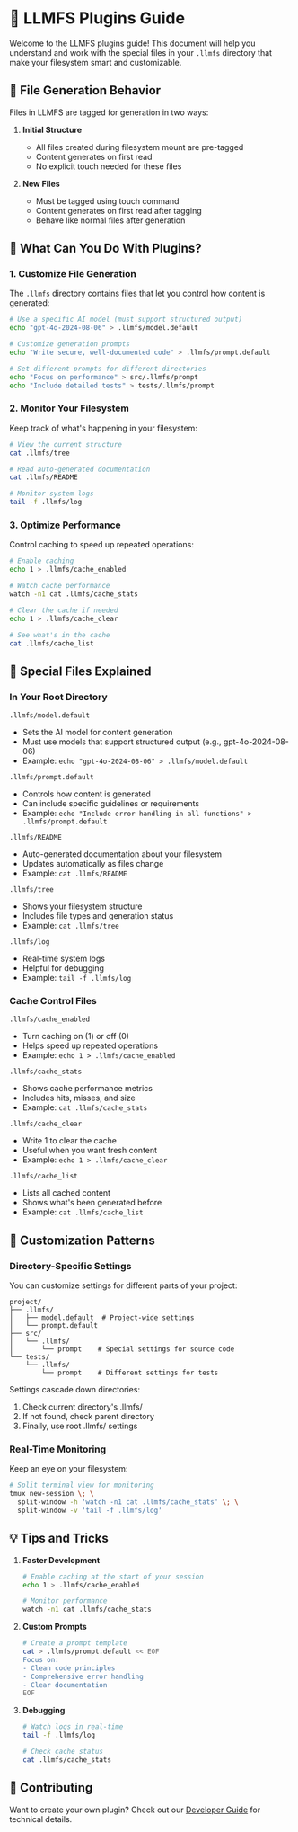 # 🔌 LLMFS Plugins Guide

Welcome to the LLMFS plugins guide! This document will help you understand and work with the special files in your `.llmfs` directory that make your filesystem smart and customizable.

## 📝 File Generation Behavior

Files in LLMFS are tagged for generation in two ways:

1. **Initial Structure**
   - All files created during filesystem mount are pre-tagged
   - Content generates on first read
   - No explicit touch needed for these files

2. **New Files**
   - Must be tagged using touch command
   - Content generates on first read after tagging
   - Behave like normal files after generation

## 🎯 What Can You Do With Plugins?

### 1. Customize File Generation
The `.llmfs` directory contains files that let you control how content is generated:

```bash
# Use a specific AI model (must support structured output)
echo "gpt-4o-2024-08-06" > .llmfs/model.default

# Customize generation prompts
echo "Write secure, well-documented code" > .llmfs/prompt.default

# Set different prompts for different directories
echo "Focus on performance" > src/.llmfs/prompt
echo "Include detailed tests" > tests/.llmfs/prompt
```

### 2. Monitor Your Filesystem
Keep track of what's happening in your filesystem:

```bash
# View the current structure
cat .llmfs/tree

# Read auto-generated documentation
cat .llmfs/README

# Monitor system logs
tail -f .llmfs/log
```

### 3. Optimize Performance
Control caching to speed up repeated operations:

```bash
# Enable caching
echo 1 > .llmfs/cache_enabled

# Watch cache performance
watch -n1 cat .llmfs/cache_stats

# Clear the cache if needed
echo 1 > .llmfs/cache_clear

# See what's in the cache
cat .llmfs/cache_list
```

## 📁 Special Files Explained

### In Your Root Directory

`.llmfs/model.default`
- Sets the AI model for content generation
- Must use models that support structured output (e.g., gpt-4o-2024-08-06)
- Example: `echo "gpt-4o-2024-08-06" > .llmfs/model.default`

`.llmfs/prompt.default`
- Controls how content is generated
- Can include specific guidelines or requirements
- Example: `echo "Include error handling in all functions" > .llmfs/prompt.default`

`.llmfs/README`
- Auto-generated documentation about your filesystem
- Updates automatically as files change
- Example: `cat .llmfs/README`

`.llmfs/tree`
- Shows your filesystem structure
- Includes file types and generation status
- Example: `cat .llmfs/tree`

`.llmfs/log`
- Real-time system logs
- Helpful for debugging
- Example: `tail -f .llmfs/log`

### Cache Control Files

`.llmfs/cache_enabled`
- Turn caching on (1) or off (0)
- Helps speed up repeated operations
- Example: `echo 1 > .llmfs/cache_enabled`

`.llmfs/cache_stats`
- Shows cache performance metrics
- Includes hits, misses, and size
- Example: `cat .llmfs/cache_stats`

`.llmfs/cache_clear`
- Write 1 to clear the cache
- Useful when you want fresh content
- Example: `echo 1 > .llmfs/cache_clear`

`.llmfs/cache_list`
- Lists all cached content
- Shows what's been generated before
- Example: `cat .llmfs/cache_list`

## 🎨 Customization Patterns

### Directory-Specific Settings
You can customize settings for different parts of your project:

```
project/
├── .llmfs/
│   ├── model.default  # Project-wide settings
│   └── prompt.default
├── src/
│   └── .llmfs/
│       └── prompt    # Special settings for source code
└── tests/
    └── .llmfs/
        └── prompt    # Different settings for tests
```

Settings cascade down directories:
1. Check current directory's .llmfs/
2. If not found, check parent directory
3. Finally, use root .llmfs/ settings

### Real-Time Monitoring
Keep an eye on your filesystem:

```bash
# Split terminal view for monitoring
tmux new-session \; \
  split-window -h 'watch -n1 cat .llmfs/cache_stats' \; \
  split-window -v 'tail -f .llmfs/log'
```

## 💡 Tips and Tricks

1. **Faster Development**
   ```bash
   # Enable caching at the start of your session
   echo 1 > .llmfs/cache_enabled
   
   # Monitor performance
   watch -n1 cat .llmfs/cache_stats
   ```

2. **Custom Prompts**
   ```bash
   # Create a prompt template
   cat > .llmfs/prompt.default << EOF
   Focus on:
   - Clean code principles
   - Comprehensive error handling
   - Clear documentation
   EOF
   ```

3. **Debugging**
   ```bash
   # Watch logs in real-time
   tail -f .llmfs/log
   
   # Check cache status
   cat .llmfs/cache_stats
   ```

## 🤝 Contributing

Want to create your own plugin? Check out our [Developer Guide](CONTRIBUTING.md) for technical details.
